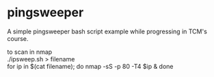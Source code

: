 # pingsweeper
A simple pingsweeper bash script example while progressing in TCM's course.

to scan in nmap <br />
./ipsweep.sh > filename    <br />
for ip in $(cat filename); do nmap -sS -p 80 -T4 $ip & done
